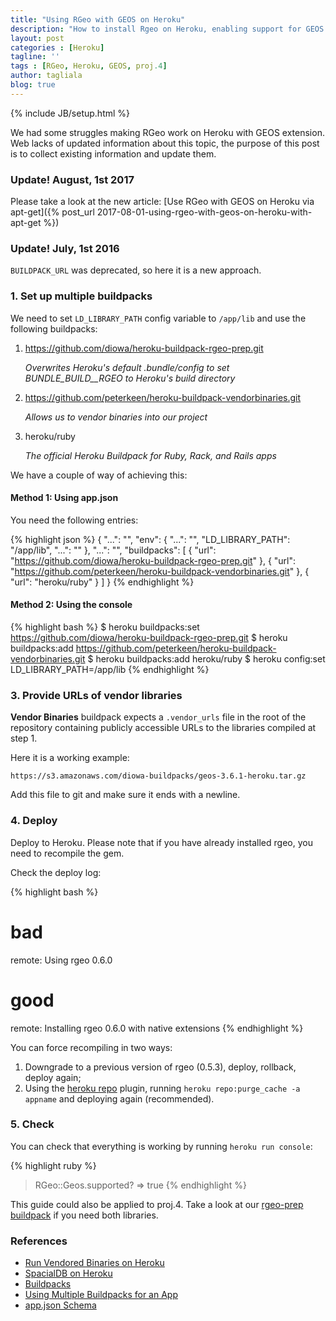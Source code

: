 ```yaml
---
title: "Using RGeo with GEOS on Heroku"
description: "How to install Rgeo on Heroku, enabling support for GEOS library and optionally proj.4 coordinates"
layout: post
categories : [Heroku]
tagline: ''
tags : [RGeo, Heroku, GEOS, proj.4]
author: tagliala
blog: true
---
```

{% include JB/setup.html %}

We had some struggles making RGeo work on Heroku with GEOS extension. Web lacks of updated information about this topic, the purpose of this post is to collect existing information and update them.

<!--more-->

### Update! August, 1st 2017

Please take a look at the new article: [Use RGeo with GEOS on Heroku via apt-get]({% post_url 2017-08-01-using-rgeo-with-geos-on-heroku-with-apt-get %})

### Update! July, 1st 2016

`BUILDPACK_URL` was deprecated, so here it is a new approach.

### 1. Set up multiple buildpacks

We need to set `LD_LIBRARY_PATH` config variable to `/app/lib` and use the following buildpacks:

1. https://github.com/diowa/heroku-buildpack-rgeo-prep.git

   *Overwrites Heroku's default .bundle/config to set BUNDLE_BUILD__RGEO to Heroku's build directory*
2. https://github.com/peterkeen/heroku-buildpack-vendorbinaries.git

   *Allows us to vendor binaries into our project*
3. heroku/ruby

   *The official Heroku Buildpack for Ruby, Rack, and Rails apps*

We have a couple of way of achieving this:

#### Method 1: Using app.json

You need the following entries:

{% highlight json %}
{
  "...": "",
  "env": {
    "...": "",
    "LD_LIBRARY_PATH": "/app/lib",
    "...": ""
  },
  "...": "",
  "buildpacks": [
    {
      "url": "https://github.com/diowa/heroku-buildpack-rgeo-prep.git"
    },
    {
      "url": "https://github.com/peterkeen/heroku-buildpack-vendorbinaries.git"
    },
    {
      "url": "heroku/ruby"
    }
  ]
}
{% endhighlight %}

#### Method 2: Using the console

{% highlight bash %}
$ heroku buildpacks:set https://github.com/diowa/heroku-buildpack-rgeo-prep.git
$ heroku buildpacks:add https://github.com/peterkeen/heroku-buildpack-vendorbinaries.git
$ heroku buildpacks:add heroku/ruby
$ heroku config:set LD_LIBRARY_PATH=/app/lib
{% endhighlight %}


### 3. Provide URLs of vendor libraries

**Vendor Binaries** buildpack expects a `.vendor_urls` file in the root of the repository containing publicly accessible URLs to the libraries compiled at step 1.

Here it is a working example:

    https://s3.amazonaws.com/diowa-buildpacks/geos-3.6.1-heroku.tar.gz

Add this file to git and make sure it ends with a newline.

### 4. Deploy

Deploy to Heroku. Please note that if you have already installed rgeo, you need
to recompile the gem.

Check the deploy log:

{% highlight bash %}
# bad
remote:        Using rgeo 0.6.0

# good
remote:        Installing rgeo 0.6.0 with native extensions
{% endhighlight %}

You can force recompiling in two ways:

1. Downgrade to a previous version of rgeo (0.5.3), deploy, rollback, deploy again;
2. Using the [heroku repo](https://github.com/heroku/heroku-repo) plugin, running `heroku repo:purge_cache -a appname` and deploying again (recommended).

### 5. Check

You can check that everything is working by running `heroku run console`:

{% highlight ruby %}
> RGeo::Geos.supported?
=> true
{% endhighlight %}

This guide could also be applied to proj.4. Take a look at our [rgeo-prep buildpack](https://github.com/diowa/heroku-buildpack-rgeo-prep) if you need both libraries.


### References

* [Run Vendored Binaries on Heroku](http://www.saintsjd.com/2014/05/12/run-vendored-binaries-on-heroku.html)
* [SpacialDB on Heroku](https://web.archive.org/web/20120417213149/http://devcenter.spacialdb.com/Heroku.html)
* [Buildpacks](https://devcenter.heroku.com/articles/buildpacks)
* [Using Multiple Buildpacks for an App](https://devcenter.heroku.com/articles/using-multiple-buildpacks-for-an-app)
* [app.json Schema](https://devcenter.heroku.com/articles/app-json-schema#buildpacks)

